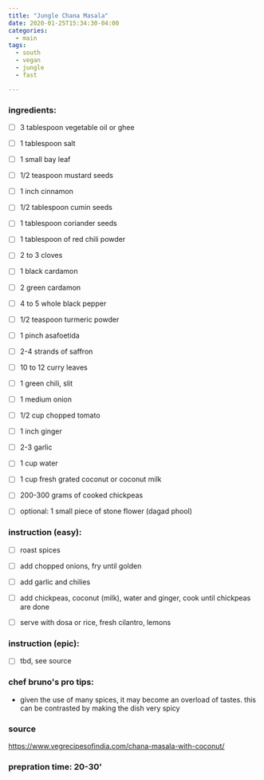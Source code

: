 ```yaml
---
title: "Jungle Chana Masala"
date: 2020-01-25T15:34:30-04:00
categories:
  - main 
tags:
  - south
  - vegan
  - jungle
  - fast

---
```


### ingredients:

- [ ] 3 tablespoon vegetable oil or ghee
- [ ] 1 tablespoon salt
- [ ] 1 small bay leaf
- [ ] 1/2 teaspoon mustard seeds
- [ ] 1 inch cinnamon
- [ ] 1/2 tablespoon cumin seeds
- [ ] 1 tablespoon coriander seeds
- [ ] 1 tablespoon of red chili powder
- [ ] 2 to 3 cloves
- [ ] 1 black cardamon
- [ ] 2 green cardamon
- [ ] 4 to 5 whole black pepper
- [ ] 1/2 teaspoon turmeric powder
- [ ] 1 pinch asafoetida
- [ ] 2-4 strands of saffron
- [ ] 10 to 12 curry leaves
- [ ] 1 green chili, slit
- [ ] 1 medium onion 
- [ ] 1/2 cup chopped tomato
- [ ] 1 inch ginger 
- [ ] 2-3 garlic 
- [ ] 1 cup water
- [ ] 1 cup fresh grated coconut or coconut milk
- [ ] 200-300 grams of cooked chickpeas
- [ ] optional: 1 small piece of stone flower (dagad phool)


### instruction (easy):
- [ ] roast spices
- [ ] add chopped onions, fry until golden
- [ ] add garlic and chilies
- [ ] add chickpeas, coconut (milk), water and ginger, cook until chickpeas are done
- [ ] serve with dosa or rice, fresh cilantro, lemons


### instruction (epic):
- [ ] tbd, see source


### chef bruno's pro tips:

- given the use of many spices, it may become an overload of tastes. this can be contrasted by making the dish very spicy 

### source

https://www.vegrecipesofindia.com/chana-masala-with-coconut/

### prepration time: 20-30'
